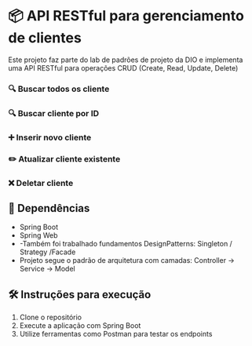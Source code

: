 # 📦  API RESTful para gerenciamento de clientes

Este projeto faz parte do lab de padrões de projeto da DIO e implementa uma API RESTful para operações CRUD (Create, Read, Update, Delete) 


### 🔍 Buscar todos os cliente

### 🔍 Buscar cliente por ID
### ➕ Inserir novo cliente
### ✏️ Atualizar cliente existente
### ❌ Deletar cliente
## 🧩 Dependências

- Spring Boot
- Spring Web
- -Também foi trabalhado fundamentos DesignPatterns: Singleton / Strategy /Facade
- Projeto segue o padrão de arquitetura com camadas: Controller → Service → Model

## 🛠️ Instruções para execução

1. Clone o repositório
2. Execute a aplicação com Spring Boot
3. Utilize ferramentas como Postman  para testar os endpoints

